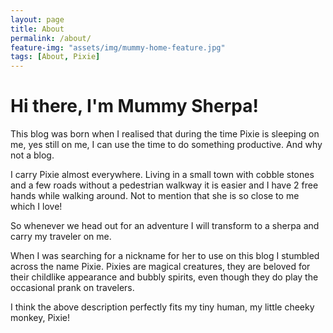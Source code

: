 ```yaml
---
layout: page
title: About
permalink: /about/
feature-img: "assets/img/mummy-home-feature.jpg"
tags: [About, Pixie]
---
```

# Hi there, I'm Mummy Sherpa!

This blog was born when I realised that during the time Pixie is sleeping on me, yes still on me, I can use the time to do something productive. And why not a blog.

I carry Pixie almost everywhere. Living in a small town with cobble stones and a few roads without a pedestrian walkway it is easier and I have 2 free hands while walking around. Not to mention that she is so close to me which I love! 

So whenever we head out for an adventure I will transform to a sherpa and carry my traveler on me.

When I was searching for a nickname for her to use on this blog I stumbled across the name Pixie. Pixies are magical creatures, they are beloved for their childlike appearance and bubbly spirits, even though they do play the occasional prank on travelers.

I think the above description perfectly fits my tiny human, my little cheeky monkey, Pixie!
